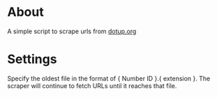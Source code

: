 # About

A simple script to scrape urls from [dotup.org](http://www.dotup.org/)

# Settings

Specify the oldest file in the format of { Number ID }.{ extension }.  The scraper will continue to fetch URLs until
it reaches that file.